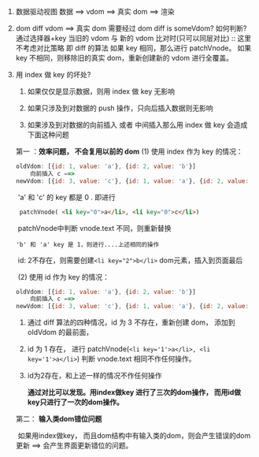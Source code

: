 1.  数据驱动视图
    数据 ==> vdom ==> 真实 dom ==> 渲染
    
2.  dom diff
    vdom ==> 真实 dom 需要经过 dom diff
    is someVdom? 如何判断? 通过选择器+key
    当旧的 vdom 与 新的 vdom 比对时(只可以同层对比) :: 这里不考虑对比策略 即 diff 的算法
    如果 key 相同，那么进行 patchVnode。 如果 key 不相同，则移除旧的真实 dom，重新创建新的 vdom 进行全覆盖。
    
3.  用 index 做 key 的坏处?

    1. 如果仅仅是显示数据，则用 index 做 key 无影响
    
    2. 如果只涉及到对数据的 push 操作，只向后插入数据则无影响
    3. 如果涉及到对数据的向前插入 或者 中间插入那么用 index 做 key 会造成下面这种问题
    
    第一 ：**效率问题， 不会复用以前的 dom**
        (1)   使用 index 作为 key 的情况：
    
    ```js
    oldVdom: [{id: 1, value: 'a'}, {id: 2, value: 'b'}]
    	向前插入 c ==>
    newVdom: [{id: 3, value: 'c'}, {id: 1, value: 'a'}, {id: 2, value: 'b'}]
    ```
    
    ​		 'a' 和 'c' 的 key 都是 0 . 即进行
    
    ```html
     patchVnode( <li key="0">a</li>, <li key="0">c</li>)
    ```
    
    ​	patchVnode中判断 vnode.text 不同，则重新替换
    
     	'b' 和 'a' key 是 1，则进行....上述相同的操作
    
    ​	  id: 2不存在，则需要创建`<li key="2">b</li>` dom元素，插入到页面最后
    
    
    
    
    
    ​	(2)   使用 id 作为 key 的情况：
    
    ```js
    oldVdom: [{id: 1, value: 'a'}, {id: 2, value: 'b'}]
    	向前插入 c ==>
    newVdom: [{id: 3, value: 'c'}, {id: 1, value: 'a'}, {id: 2, value: 'b'}]
    ```
    
    1. 通过 diff 算法的四种情况，id 为 3 不存在，重新创建 dom， 添加到 oldVdom 的最前面，
    
    2. id 为 1 存在， 进行 patchVnode(`<li key='1'>a</li>, <li key='1'>a</li>`)
             判断 vnode.text 相同不作任何操作。
    
    3. id为2存在，和上述一样的情况不作任何操作
    
          **通过对比可以发现。用index做key 进行了三次的dom操作， 而用id做key只进行了一次的dom操作。**
    
    第二： **输入类dom错位问题**
    
    ​	如果用index做key， 而且dom结构中有输入类的dom，则会产生错误的dom更新 ==> 会产生界面更新错位的问题。

